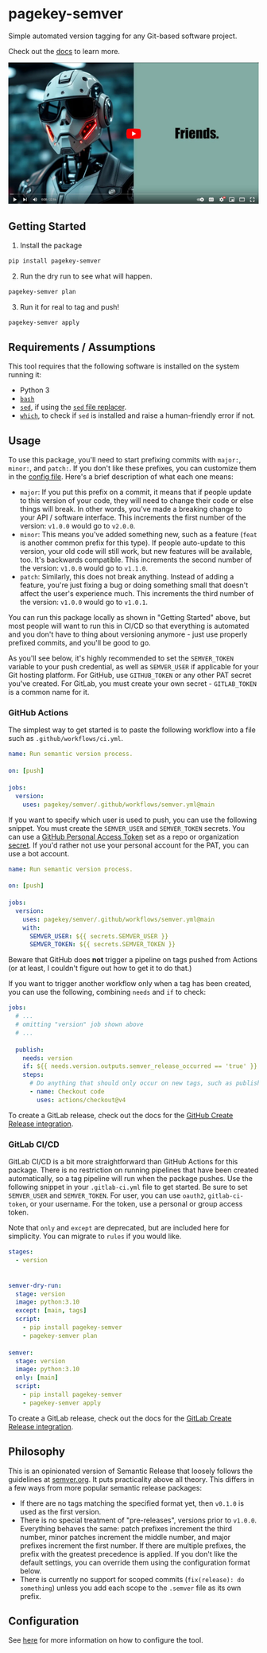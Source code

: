 # pagekey-semver

Simple automated version tagging for any Git-based software project.

Check out the [docs](./docs/index.md) to learn more.

[![PageKey Semver: Simple automated versioning](./docs/img/pksv_yt_thumb.jpg)](https://www.youtube.com/watch?v=D86N9txOZBY)

## Getting Started

1. Install the package

```bash
pip install pagekey-semver
```

2. Run the dry run to see what will happen.

```bash
pagekey-semver plan
```

3. Run it for real to tag and push!

```bash
pagekey-semver apply
```


## Requirements / Assumptions

This tool requires that the following software is installed on the system running it:

- Python 3
- [`bash`](https://linux.die.net/man/1/bash)
- [`sed`](https://linux.die.net/man/1/sed), if using the [`sed` file replacer](./docs/config/file_replacers/sed.md).
- [`which`](https://linux.die.net/man/1/which), to check if `sed` is installed and raise a human-friendly error if not.


## Usage

To use this package, you'll need to start prefixing commits with `major:`, `minor:`, and `patch:`. If you don't like these prefixes, you can customize them in the [config file](./docs/config/index.md). Here's a brief description of what each one means:

- `major`: If you put this prefix on a commit, it means that if people update to this version of your code, they will need to change their code or else things will break. In other words, you've made a breaking change to your API / software interface. This increments the first number of the version: `v1.0.0` would go to `v2.0.0`.
- `minor`: This means you've added something new, such as a feature (`feat` is another common prefix for this type). If people auto-update to this version, your old code will still work, but new features will be available, too. It's backwards compatible. This increments the second number of the version: `v1.0.0` would go to `v1.1.0`.
- `patch`: Similarly, this does not break anything. Instead of adding a feature, you're just fixing a bug or doing something small that doesn't affect the user's experience much. This increments the third number of the version: `v1.0.0` would go to `v1.0.1`.

You can run this package locally as shown in "Getting Started" above, but most people will want to run this in CI/CD so that everything is automated and you don't have to thing about versioning anymore - just use properly prefixed commits, and you'll be good to go.

As you'll see below, it's highly recommended to set the `SEMVER_TOKEN` variable to your push credential, as well as `SEMVER_USER` if applicable for your Git hosting platform. For GitHub, use `GITHUB_TOKEN` or any other PAT secret you've created. For GitLab, you must create your own secret - `GITLAB_TOKEN` is a common name for it.


### GitHub Actions

The simplest way to get started is to paste the following workflow into a file such as `.github/workflows/ci.yml`.

```yaml
name: Run semantic version process.

on: [push]

jobs:
  version:
    uses: pagekey/semver/.github/workflows/semver.yml@main
```

If you want to specify which user is used to push, you can use the following snippet. You must create the `SEMVER_USER` and `SEMVER_TOKEN` secrets. You can use a [GitHub Personal Access Token](https://docs.github.com/en/authentication/keeping-your-account-and-data-secure/managing-your-personal-access-tokens) set as a repo or organization [secret](https://docs.github.com/en/actions/security-for-github-actions/security-guides/using-secrets-in-github-actions). If you'd rather not use your personal account for the PAT, you can use a bot account.

```yaml
name: Run semantic version process.

on: [push]

jobs:
  version:
    uses: pagekey/semver/.github/workflows/semver.yml@main
    with:
      SEMVER_USER: ${{ secrets.SEMVER_USER }}
      SEMVER_TOKEN: ${{ secrets.SEMVER_TOKEN }}
```

Beware that GitHub does **not** trigger a pipeline on tags pushed from Actions (or at least, I couldn't figure out how to get it to do that.)

If you want to trigger another workflow only when a tag has been created, you can use the following, combining `needs` and `if` to check:

```yaml
jobs:
  # ...
  # omitting "version" job shown above
  # ...

  publish:
    needs: version
    if: ${{ needs.version.outputs.semver_release_occurred == 'true' }}
    steps:
      # Do anything that should only occur on new tags, such as publishing/deploying your code.
      - name: Checkout code
        uses: actions/checkout@v4
```

To create a GitLab release, check out the docs for the [GitHub Create Release integration](./docs/config/create_release.md#github).


### GitLab CI/CD

GitLab CI/CD is a bit more straightforward than GitHub Actions for this package. There is no restriction on running pipelines that have been created automatically, so a tag pipeline will run when the package pushes. Use the following snippet in your `.gitlab-ci.yml` file to get started. Be sure to set `SEMVER_USER` and `SEMVER_TOKEN`. For user, you can use `oauth2`, `gitlab-ci-token`, or your username. For the token, use a personal or group access token.

Note that `only` and `except` are deprecated, but are included here for simplicity. You can migrate to `rules` if you would like.

```yaml
stages:
  - version


semver-dry-run:
  stage: version
  image: python:3.10
  except: [main, tags]
  script:
    - pip install pagekey-semver
    - pagekey-semver plan

semver:
  stage: version
  image: python:3.10
  only: [main]
  script:
    - pip install pagekey-semver
    - pagekey-semver apply
```

To create a GitLab release, check out the docs for the [GitLab Create Release integration](./docs/config/create_release.md#gitlab).


## Philosophy

This is an opinionated version of Semantic Release that loosely follows the guidelines at [semver.org](https://semver.org/). It puts practicality above all theory. This differs in a few ways from more popular semantic release packages:

- If there are no tags matching the specified format yet, then `v0.1.0` is used as the first version.
- There is no special treatment of "pre-releases", versions prior to `v1.0.0`. Everything behaves the same: patch prefixes increment the third number, minor patches increment the middle number, and major prefixes increment the first number. If there are multiple prefixes, the prefix with the greatest precedence is applied. If you don't like the default settings, you can override them using the configuration format below.
- There is currently no support for scoped commits (`fix(release): do something`) unless you add each scope to the `.semver` file as its own prefix.


## Configuration

See [here](./docs/config/index.md) for more information on how to configure the tool.
